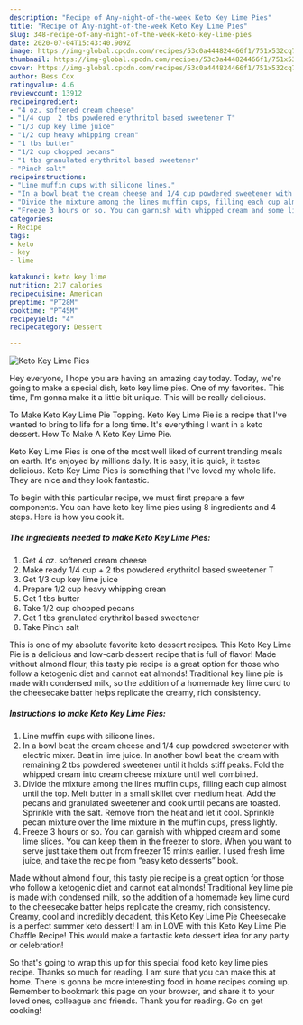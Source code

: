 ```yaml
---
description: "Recipe of Any-night-of-the-week Keto Key Lime Pies"
title: "Recipe of Any-night-of-the-week Keto Key Lime Pies"
slug: 348-recipe-of-any-night-of-the-week-keto-key-lime-pies
date: 2020-07-04T15:43:40.909Z
image: https://img-global.cpcdn.com/recipes/53c0a444824466f1/751x532cq70/keto-key-lime-pies-recipe-main-photo.jpg
thumbnail: https://img-global.cpcdn.com/recipes/53c0a444824466f1/751x532cq70/keto-key-lime-pies-recipe-main-photo.jpg
cover: https://img-global.cpcdn.com/recipes/53c0a444824466f1/751x532cq70/keto-key-lime-pies-recipe-main-photo.jpg
author: Bess Cox
ratingvalue: 4.6
reviewcount: 13912
recipeingredient:
- "4 oz. softened cream cheese"
- "1/4 cup  2 tbs powdered erythritol based sweetener T"
- "1/3 cup key lime juice"
- "1/2 cup heavy whipping crean"
- "1 tbs butter"
- "1/2 cup chopped pecans"
- "1 tbs granulated erythritol based sweetener"
- "Pinch salt"
recipeinstructions:
- "Line muffin cups with silicone lines."
- "In a bowl beat the cream cheese and 1/4 cup powdered sweetener with electric mixer. Beat in lime juice. In another bowl beat the cream with remaining 2 tbs powdered sweetener until it holds stiff peaks. Fold the whipped cream into cream cheese mixture until well combined."
- "Divide the mixture among the lines muffin cups, filling each cup almost until the top. Melt butter in a small skillet over medium heat. Add the pecans and granulated sweetener and cook until pecans are toasted. Sprinkle with the salt. Remove from the heat and let it cool. Sprinkle pecan mixture over the lime mixture in the muffin cups, press lightly."
- "Freeze 3 hours or so. You can garnish with whipped cream and some lime slices. You can keep them in the freezer to store. When you want to serve just take them out from freezer 15 mints earlier. I used fresh lime juice, and take the recipe from “easy keto desserts” book."
categories:
- Recipe
tags:
- keto
- key
- lime

katakunci: keto key lime 
nutrition: 217 calories
recipecuisine: American
preptime: "PT28M"
cooktime: "PT45M"
recipeyield: "4"
recipecategory: Dessert

---
```



![Keto Key Lime Pies](https://img-global.cpcdn.com/recipes/53c0a444824466f1/751x532cq70/keto-key-lime-pies-recipe-main-photo.jpg)

Hey everyone, I hope you are having an amazing day today. Today, we're going to make a special dish, keto key lime pies. One of my favorites. This time, I'm gonna make it a little bit unique. This will be really delicious.

To Make Keto Key Lime Pie Topping. Keto Key Lime Pie is a recipe that I&#39;ve wanted to bring to life for a long time. It&#39;s everything I want in a keto dessert. How To Make A Keto Key Lime Pie.

Keto Key Lime Pies is one of the most well liked of current trending meals on earth. It's enjoyed by millions daily. It is easy, it is quick, it tastes delicious. Keto Key Lime Pies is something that I've loved my whole life. They are nice and they look fantastic.


To begin with this particular recipe, we must first prepare a few components. You can have keto key lime pies using 8 ingredients and 4 steps. Here is how you cook it.

<!--inarticleads1-->

##### The ingredients needed to make Keto Key Lime Pies:

1. Get 4 oz. softened cream cheese
1. Make ready 1/4 cup + 2 tbs powdered erythritol based sweetener T
1. Get 1/3 cup key lime juice
1. Prepare 1/2 cup heavy whipping crean
1. Get 1 tbs butter
1. Take 1/2 cup chopped pecans
1. Get 1 tbs granulated erythritol based sweetener
1. Take Pinch salt


This is one of my absolute favorite keto dessert recipes. This Keto Key Lime Pie is a delicious and low-carb dessert recipe that is full of flavor! Made without almond flour, this tasty pie recipe is a great option for those who follow a ketogenic diet and cannot eat almonds! Traditional key lime pie is made with condensed milk, so the addition of a homemade key lime curd to the cheesecake batter helps replicate the creamy, rich consistency. 

<!--inarticleads2-->

##### Instructions to make Keto Key Lime Pies:

1. Line muffin cups with silicone lines.
1. In a bowl beat the cream cheese and 1/4 cup powdered sweetener with electric mixer. Beat in lime juice. In another bowl beat the cream with remaining 2 tbs powdered sweetener until it holds stiff peaks. Fold the whipped cream into cream cheese mixture until well combined.
1. Divide the mixture among the lines muffin cups, filling each cup almost until the top. Melt butter in a small skillet over medium heat. Add the pecans and granulated sweetener and cook until pecans are toasted. Sprinkle with the salt. Remove from the heat and let it cool. Sprinkle pecan mixture over the lime mixture in the muffin cups, press lightly.
1. Freeze 3 hours or so. You can garnish with whipped cream and some lime slices. You can keep them in the freezer to store. When you want to serve just take them out from freezer 15 mints earlier. I used fresh lime juice, and take the recipe from “easy keto desserts” book.


Made without almond flour, this tasty pie recipe is a great option for those who follow a ketogenic diet and cannot eat almonds! Traditional key lime pie is made with condensed milk, so the addition of a homemade key lime curd to the cheesecake batter helps replicate the creamy, rich consistency. Creamy, cool and incredibly decadent, this Keto Key Lime Pie Cheesecake is a perfect summer keto dessert! I am in LOVE with this Keto Key Lime Pie Chaffle Recipe! This would make a fantastic keto dessert idea for any party or celebration! 

So that's going to wrap this up for this special food keto key lime pies recipe. Thanks so much for reading. I am sure that you can make this at home. There is gonna be more interesting food in home recipes coming up. Remember to bookmark this page on your browser, and share it to your loved ones, colleague and friends. Thank you for reading. Go on get cooking!
